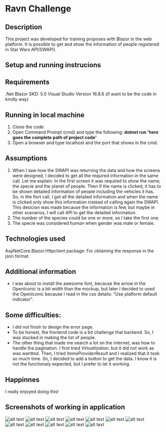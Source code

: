 # Ravn Challenge

## Description

This project was developed for training proposes with Blazor in the web platform. It is possible to get and show the information of people registered in Star Wars API(SWAPI).

## Setup and running instrucions
## Requirements
.Net Blazor SKD: 5.0
Visual Studio Version 16.8.6 (if want to be the code in kindly way)
## Running in local machine
1. Clone the code
2. Open Command Prompt (cmd) and type the following:  **dotnet run 'here goes the complete path of project code'**
3. Open a browser and type localhost and the port that shows in the cmd.

## Assumptions
1. When I saw how the SWAPI was returning the data and how the screens were designed, I decided to get all the required information in the same call. Let me explain:
In the first screen it was required to show the name, the specie and the planet of people. Then if the name is clicked, it has to be shown detailed information of people including the vehicles it has. 
So, in the fisrt call, I got all the detailed information and when the name is clicked only show this information instead of calling again the SWAPI.
This desicion was made because the information is few, but maybe in other scenarios, I will call API to get the detailed information.
2. The number of the species could be one or more, so I take the first one.
3. The specie was considered *human* when gender was male or female. 

## Technologies used
AspNetCore.Blazor.Httpclient package: For obtaining the response in the json format.

## Additional information
- I was about to install the awesome font, because the arrow in the OpenIconic is a bit width than the mockup, but later I decided to used the OpenIconic because I read in the css details: "Use platform default indicator". 

## Some difficulties:
- I did not finish to design the error page.
- To be honest, the frontend code is a bit challenge that backend. So, I was stucked in making the list of people.
- The other thing that made me search a lot on the internet, was how to handle the pagination. I first tried *Virtualization*, but it did not work as was wantted. Then, I tried  *ItemsProviderResult* and I realized that it took so much time. So, I decided to add a button to get the data. I know it is not the functionaly expected, but I prefer to let it working.

## Happinnes
I really enjoyed doing this!

## Screenshots of working in application
![alt text](https://github.com/eriverotupac/Ravn-Blazor-Challenge-EdithRivero/blob/master/RavnChallenge/wwwroot/screenshots/sc01.JPG?raw=true)
![alt text](https://github.com/eriverotupac/Ravn-Blazor-Challenge-EdithRivero/blob/master/RavnChallenge/wwwroot/screenshots/sc02.JPG?raw=true)
![alt text](https://github.com/eriverotupac/Ravn-Blazor-Challenge-EdithRivero/blob/master/RavnChallenge/wwwroot/screenshots/sc03.JPG?raw=true)
![alt text](https://github.com/eriverotupac/Ravn-Blazor-Challenge-EdithRivero/blob/master/RavnChallenge/wwwroot/screenshots/sc04.JPG?raw=true)
![alt text](https://github.com/eriverotupac/Ravn-Blazor-Challenge-EdithRivero/blob/master/RavnChallenge/wwwroot/screenshots/sc05.JPG?raw=true)
![alt text](https://github.com/eriverotupac/Ravn-Blazor-Challenge-EdithRivero/blob/master/RavnChallenge/wwwroot/screenshots/sc06.JPG?raw=true)
![alt text](https://github.com/eriverotupac/Ravn-Blazor-Challenge-EdithRivero/blob/master/RavnChallenge/wwwroot/screenshots/sc07.JPG?raw=true)
![alt text](https://github.com/eriverotupac/Ravn-Blazor-Challenge-EdithRivero/blob/master/RavnChallenge/wwwroot/screenshots/sc08.JPG?raw=true)
![alt text](https://github.com/eriverotupac/Ravn-Blazor-Challenge-EdithRivero/blob/master/RavnChallenge/wwwroot/screenshots/sc09.JPG?raw=true)
![alt text](https://github.com/eriverotupac/Ravn-Blazor-Challenge-EdithRivero/blob/master/RavnChallenge/wwwroot/screenshots/sc10.JPG?raw=true)
![alt text](https://github.com/eriverotupac/Ravn-Blazor-Challenge-EdithRivero/blob/master/RavnChallenge/wwwroot/screenshots/sc11.JPG?raw=true)
![alt text](https://github.com/eriverotupac/Ravn-Blazor-Challenge-EdithRivero/blob/master/RavnChallenge/wwwroot/screenshots/sc12.JPG?raw=true)

